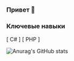 ### Привет 👋

### Ключевые навыки
[ C# ] [ PHP ]


![Anurag's GitHub stats](https://github-readme-stats.vercel.app/api?username=Dreeedy&show_icons=true&theme=jolly&bg_color=3B2F61&border_color=3B2F61&icon_color=FD303F&locale=ru&title_color=FD303F&hide=stars,prs,issues,contribs)
